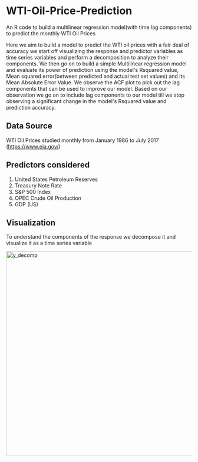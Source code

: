 # WTI-Oil-Price-Prediction
An R code to build a multilinear regression model(with time lag components) to predict the monthly WTI Oil Prices

Here we aim to build a model to predict the WTI oil prices with a fair deal of accuracy we start off visualizing the response and predictor variables as time series variables and perform a decomposition to analyze their components. We then go on to build a simple Multilinear regression model and evaluate its power of prediction using the model's Rsquared value, Mean squared error(between predicted and actual test set values) and its Mean Absolute Error Value. We observe the ACF plot to pick out the lag components that can be used to improve our model. Based on our observation we go on to include lag components to our model till we stop observing a significant change in the model's Rsquared value and prediction accuracy.

## Data Source 
WTI Oil Prices studied monthly from January 1986 to July 2017 (https://www.eia.gov/)

## Predictors considered
1. United States Petroleum Reserves
2. Treasury Note Rate
3. S&P 500 Index
4. OPEC Crude Oil Production
5. GDP (US)

## Visualization
To understand the components of the response we decompose it and visualize it as a time series variable

<img width="556" alt="y_decomp" src="https://user-images.githubusercontent.com/32235608/37925149-babcc510-30e8-11e8-86b2-9136974c35aa.PNG">
